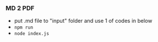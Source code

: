 ### MD 2 PDF
- put .md file to "input" folder and use 1 of codes in below
- `npm run`
- `node index.js`
